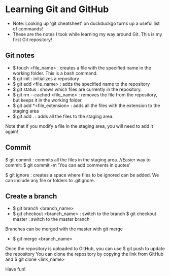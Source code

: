# Learning Git and GitHub

* Note: Looking up 'git cheatsheet' on duckduckgo turns up a useful list of commands!
* These are the notes I took while learning my way around Git. This is my first Git repository!  

## Git notes
* $ touch <file_name> : creates a file with the specified name in the working folder. This is a bash command.
* $ git init : initializes a repository
* $ git add <file_name> : adds the specified name to the repository
* $ git status : shows which files are currently in the repository.
* $ git rm --cached <file_name> : removes the file from the repository, but keeps it in the working folder
* $ git add *<file_extension> : adds all the files with the extension to the staging area
* $ git add . : adds all the files to the staging area.

Note that if you modify a file in the staging area, you will need to add it again!

## Commit

$ git commit : commits all the files in the staging area.
//Easier way to commit:
$ git commit -m 'You can add comments in quotes'

$ git ignore : creates a space where files to be ignored can be added. We can include any file or folders to .gitignore.

## Create a branch
* $ git branch <branch_name>
* $ git checkout <branch_name> : switch to the branch
	$ git checkout master : switch to the master branch

Branches can be merged with the master with git merge
* $ git merge <branch_name>

Once the repository is uploaded to GitHub, you can use $ git push to update the repository
You can clone the repository by copying the link from GitHub and $ git clone <link_name>

Have fun!
